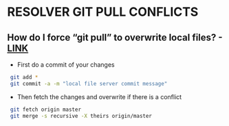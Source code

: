 # RESOLVER GIT PULL CONFLICTS

## How do I force “git pull” to overwrite local files? - [LINK](https://stackoverflow.com/questions/1125968/how-do-i-force-git-pull-to-overwrite-local-files)

* First do a commit of your changes

```bash
 git add *
 git commit -a -m "local file server commit message"
 ```

* Then fetch the changes and overwrite if there is a conflict

```bash
 git fetch origin master
 git merge -s recursive -X theirs origin/master
 ```
